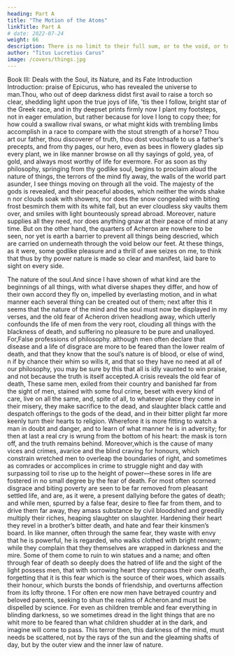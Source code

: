```yaml
---
heading: Part A
title: "The Motion of the Atoms"
linkTitle: Part A
# date: 2022-07-24
weight: 66
description: There is no limit to their full sum, or to the void, or to the space in which all things are carried on
author: "Titus Lucretius Carus"
image: /covers/things.jpg
---
```



Book III: Deals with the Soul, its Nature, and its Fate
Introduction
Introduction: praise of Epicurus, who has revealed the universe to man.Thou, who out of deep darkness didst first avail to raise a torch so clear, shedding light upon the true joys of life, ’tis thee I follow, bright star of the Greek race, and in thy deepset prints firmly now I plant my footsteps, not in eager emulation, but rather because for love I long to copy thee; for how could a swallow rival swans, or what might kids with trembling limbs accomplish in a race to compare with the stout strength of a horse? Thou art our father, thou discoverer of truth, thou dost vouchsafe to us a father’s precepts, and from thy pages, our hero, even as bees in flowery glades sip every plant, we in like manner browse on all thy sayings of gold, yea, of gold, and always most worthy of life for evermore. For as soon as thy philosophy, springing from thy godlike soul, begins to proclaim aloud the nature of things, the terrors of the mind fly away, the walls of the world part asunder, I see things moving on through all the void. The majesty of the gods is revealed, and their peaceful abodes, which neither the winds shake
n
 nor clouds soak with showers, nor does the snow congealed with biting frost besmirch them with its white fall, but an ever cloudless sky vaults them over, and smiles with light bounteously spread abroad. Moreover, nature supplies all they need, nor does anything gnaw at their peace of mind at any time. But on the other hand, the quarters of Acheron are nowhere to be seen, nor yet is earth a barrier to prevent all things being descried, which are carried on underneath through the void below our feet. At these things, as it were, some godlike pleasure and a thrill of awe seizes on me, to think that thus by thy power nature is made so clear and manifest, laid bare to sight on every side.

The nature of the soul.And since I have shown of what kind are the beginnings of all things, with what diverse shapes they differ, and how of their own accord they fly on, impelled by everlasting motion, and in what manner each several thing can be created out of them; next after this it seems that the nature of the mind and the soul must now be displayed in my verses, and the old fear of Acheron driven headlong away, which utterly confounds the life of men from the very root, clouding all things with the blackness of death, and suffering no pleasure to be pure and unalloyed. For,False professions of philosophy. although men often declare that disease and a life of disgrace are more to be feared than the lower realm of death, and that they know that the soul’s nature is of blood, or else of wind,
n
 if by chance their whim so wills it, and that so they have no need at all of our philosophy, you may be sure by this that all is idly vaunted to win praise, and not because the truth is itself accepted.A crisis reveals the old fear of death, These same men, exiled from their country and banished far from the sight of men, stained with some foul crime, beset with every kind of care, live on all the same, and, spite of all, to whatever place they come in their misery, they make sacrifice to the dead, and slaughter black cattle and despatch offerings to the gods of the dead, and in their bitter plight far more keenly turn their hearts to religion. Wherefore it is more fitting to watch a man in doubt and danger, and to learn of what manner he is in adversity; for then at last a real cry is wrung from the bottom of his heart: the mask is torn off, and the truth remains behind. Moreover,which is the cause of many vices and crimes, avarice and the blind craving for honours, which constrain wretched men to overleap the boundaries of right, and sometimes as comrades or accomplices in crime to struggle night and day with surpassing toil to rise up to the height of power—these sores in life are fostered in no small degree by the fear of death. For most often scorned disgrace and biting poverty are seen to be far removed from pleasant settled life, and are, as it were, a present dallying before the gates of death; and while men, spurred by a false fear, desire to flee far from them, and to drive them far away, they amass substance by civil bloodshed and greedily multiply their riches, heaping slaughter on slaughter. Hardening their heart they revel in a brother’s bitter death, and hate and fear their kinsmen’s board. In like manner, often through the same fear, they waste with envy that he is powerful, he is regarded, who walks clothed with bright renown; while they complain that they themselves are wrapped in darkness and the mire. Some of them come to ruin to win statues and a name; and often through fear of death so deeply does the hatred of life and the sight of the light possess men, that with sorrowing heart they compass their own death, forgetting that it is this fear which is the source of their woes, which assails their honour, which bursts the bonds of friendship, and overturns affection from its lofty throne.
1
 For often ere now men have betrayed country and beloved parents, seeking to shun the realms of Acheron.and must be dispelled by science. For even as children tremble and fear everything in blinding darkness, so we sometimes dread in the light things that are no whit more to be feared than what children shudder at in the dark, and imagine will come to pass. This terror then, this darkness of the mind, must needs be scattered, not by the rays of the sun and the gleaming shafts of day, but by the outer view and the inner law of nature.

